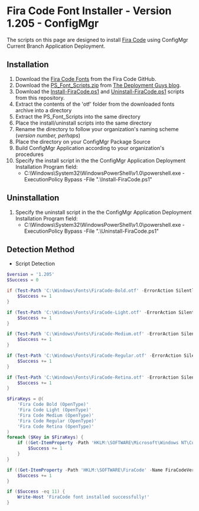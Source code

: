 # Fira Code Font Installer - Version 1.205 - ConfigMgr

The scripts on this page are designed to install [Fira Code](https://github.com/tonsky/FiraCode) using ConfigMgr Current Branch Application Deployment.

## Installation

1. Download the [Fira Code Fonts](https://github.com/tonsky/FiraCode/releases/download/1.205/FiraCode_1.205.zip) from the Fira Code GitHub.
1. Download the [PS_Font_Scripts.zip](https://msdnshared.blob.core.windows.net/media/TNBlogsFS/prod.evol.blogs.technet.com/telligent.evolution.components.attachments/01/6127/00/00/03/37/31/38/PS_Font_Scripts.zip) from [The Deployment Guys blog](https://blogs.technet.microsoft.com/deploymentguys/2010/12/04/adding-and-removing-fonts-with-windows-powershell/).
1. Download the [Install-FiraCode.ps1](https://github.com/aentringer/CMAppScripts/raw/master/FiraCode/Install-FiraCode.ps1) and [Uninstall-FiraCode.ps1](https://github.com/aentringer/CMAppScripts/raw/master/FiraCode/Uninstall-FiraCode.ps1) scripts from this repository.
1. Extract the contents of the 'otf' folder from the downloaded fonts archive into a directory
1. Extract the PS_Font_Scripts into the same directory
1. Place the install/uninstall scripts into the same directory
1. Rename the directory to follow your organization's naming scheme (*version number, perhaps*)
1. Place the directory on your ConfigMgr Package Source
1. Build ConfigMgr Application according to your organization's procedures
1. Specify the install script in the the ConfigMgr Application Deployment Installation Program field:
    * C:\Windows\System32\WindowsPowerShell\v1.0\powershell.exe -ExecutionPolicy Bypass -File ".\Install-FiraCode.ps1"

## Uninstallation

1. Specify the uninstall script in the the ConfigMgr Application Deployment Installation Program field:
    * C:\Windows\System32\WindowsPowerShell\v1.0\powershell.exe -ExecutionPolicy Bypass -File ".\Uninstall-FiraCode.ps1"

## Detection Method

* Script Detection

```PowerShell
$version = '1.205'
$Success = 0

if (Test-Path 'C:\Windows\Fonts\FiraCode-Bold.otf' -ErrorAction SilentlyContinue) {
    $Success += 1
}

if (Test-Path 'C:\Windows\Fonts\FiraCode-Light.otf' -ErrorAction SilentlyContinue) {
    $Success += 1
}

if (Test-Path 'C:\Windows\Fonts\FiraCode-Medium.otf' -ErrorAction SilentlyContinue) {
    $Success += 1
}

if (Test-Path 'C:\Windows\Fonts\FiraCode-Regular.otf' -ErrorAction SilentlyContinue) {
    $Success += 1
}

if (Test-Path 'C:\Windows\Fonts\FiraCode-Retina.otf' -ErrorAction SilentlyContinue) {
    $Success += 1
}

$FiraKeys = @(
    'Fira Code Bold (OpenType)'
    'Fira Code Light (OpenType)'
    'Fira Code Medium (OpenType)'
    'Fira Code Regular (OpenType)'
    'Fira Code Retina (OpenType)'
)
foreach ($Key in $FiraKeys) {
    if ((Get-ItemProperty -Path 'HKLM:\SOFTWARE\Microsoft\Windows NT\CurrentVersion\Fonts' -Name $Key -ErrorAction SilentlyContinue).$Key) {
        $Success += 1
    }
}

if ((Get-ItemProperty -Path 'HKLM:\SOFTWARE\FiraCode' -Name FiraCodeVersion -ErrorAction SilentlyContinue).FiraCodeVersion -eq $version) {
    $Success += 1
}

if ($Success -eq 11) {
    Write-Host 'FiraCode font installed successfully!'
}
```
